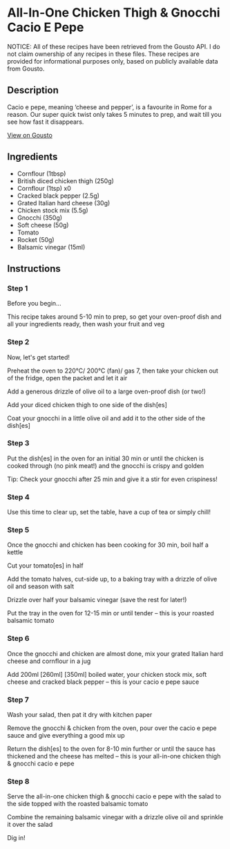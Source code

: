 # All-In-One Chicken Thigh & Gnocchi Cacio E Pepe

NOTICE: All of these recipes have been retrieved from the Gousto API. I do not claim ownership of any recipes in these files. These recipes are provided for informational purposes only, based on publicly available data from Gousto.

## Description

Cacio e pepe, meaning ‘cheese and pepper’, is a favourite in Rome for a reason. Our super quick twist only takes 5 minutes to prep, and wait till you see how fast it disappears. 

[View on Gousto](https://www.gousto.co.uk/recipes/cookbook/all-in-one-chicken-gnocchi-cacio-e-pepe)

## Ingredients

- Cornflour (1tbsp)
- British diced chicken thigh (250g)
- Cornflour (1tsp) x0
- Cracked black pepper (2.5g)
- Grated Italian hard cheese (30g)
- Chicken stock mix (5.5g)
- Gnocchi (350g)
- Soft cheese (50g)
- Tomato
- Rocket (50g)
- Balsamic vinegar (15ml)

## Instructions


### Step 1

Before you begin...

This recipe takes around 5-10 min<span class="text-danger"> </span>to prep, so get your oven-proof dish and all your ingredients ready, then wash your fruit and veg


### Step 2

Now, let's get started!

Preheat the oven to 220°C/ 200°C (fan)/ gas 7, then take your chicken out of the fridge, open the packet and let it air

Add a generous drizzle of olive oil to a large oven-proof dish (or two!)

Add your diced chicken thigh to one side of the dish[es]

Coat your gnocchi in a little olive oil and add it to the other side of the dish[es]


### Step 3

Put the dish[es] in the oven for an initial 30 min or until the chicken is cooked through (no pink meat!) and the gnocchi is crispy and golden

Tip: Check your gnocchi after 25 min and give it a stir for even crispiness!


### Step 4

Use this time to clear up, set the table, have a cup of tea or simply chill!


### Step 5

Once the gnocchi and chicken has been cooking for 30 min, boil half a kettle

Cut your tomato[es] in half

Add the tomato halves, cut-side up, to a baking tray with a drizzle of olive oil and season with salt

Drizzle over half your balsamic vinegar (save the rest for later!)

Put the tray in the oven for 12-15 min or until tender – this is your roasted balsamic tomato


### Step 6

Once the gnocchi and chicken are almost done, mix your grated Italian hard cheese and cornflour in a jug

Add 200ml <span class="text-purple">[260ml]</span> <span class="text-danger">[350ml]</span> boiled water, your chicken stock mix, soft cheese and cracked black pepper – this is your cacio e pepe sauce


### Step 7

Wash your salad, then pat it dry with kitchen paper

Remove the gnocchi & chicken from the oven, pour over the cacio e pepe sauce and give everything a good mix up

Return the dish[es] to the oven for 8-10 min further or until the sauce has thickened and the cheese has melted – this is your all-in-one chicken thigh & gnocchi cacio e pepe

### Step 8

Serve the all-in-one chicken thigh & gnocchi cacio e pepe with the salad to the side topped with the roasted balsamic tomato

Combine the remaining balsamic vinegar with a drizzle olive oil and sprinkle it over the salad

Dig in!

